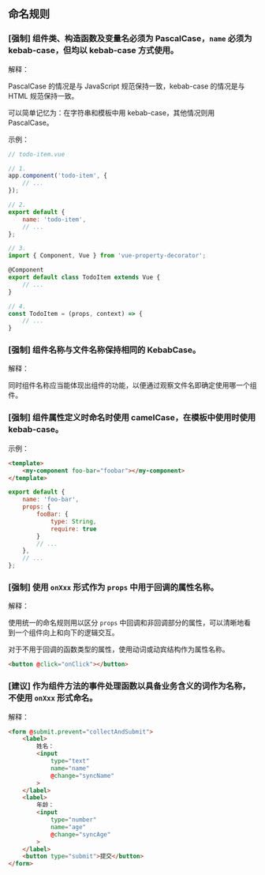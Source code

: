 ## 命名规则

### [强制] 组件类、构造函数及变量名必须为 PascalCase，`name` 必须为 kebab-case，但均以 kebab-case 方式使用。

解释：

PascalCase 的情况是与 JavaScript 规范保持一致，kebab-case 的情况是与 HTML 规范保持一致。

可以简单记忆为：在字符串和模板中用 kebab-case，其他情况则用 PascalCase。

示例：

```js
// todo-item.vue

// 1.
app.component('todo-item', {
    // ...
});

// 2.
export default {
    name: 'todo-item',
    // ...
};

// 3.
import { Component, Vue } from 'vue-property-decorator';

@Component
export default class TodoItem extends Vue {
    // ...
}

// 4.
const TodoItem = (props, context) => {
    // ...
}

```

### [强制] 组件名称与文件名称保持相同的 KebabCase。

解释：

同时组件名称应当能体现出组件的功能，以便通过观察文件名即确定使用哪一个组件。

### [强制] 组件属性定义时命名时使用 camelCase，在模板中使用时使用 kebab-case。

示例：

```html
<template>
    <my-component foo-bar="foobar"></my-component>
</template>
```

```js
export default {
    name: 'foo-bar',
    props: {
        fooBar: {
            type: String,
            require: true
        }
        // ...
    },
    // ...
};
```

### [强制] 使用 `onXxx` 形式作为 `props` 中用于回调的属性名称。

解释：

使用统一的命名规则用以区分 `props` 中回调和非回调部分的属性，可以清晰地看到一个组件向上和向下的逻辑交互。

对于不用于回调的函数类型的属性，使用动词或动宾结构作为属性名称。

```html
<button @click="onClick"></button>
```

### [建议] 作为组件方法的事件处理函数以具备业务含义的词作为名称，不使用 `onXxx` 形式命名。

解释：

```html
<form @submit.prevent="collectAndSubmit">
    <label>
        姓名：
        <input
            type="text"
            name="name"
            @change="syncName"
        >
    </label>
    <label>
        年龄：
        <input
            type="number"
            name="age"
            @change="syncAge"
        >
    </label>
    <button type="submit">提交</button>
</form>
```

